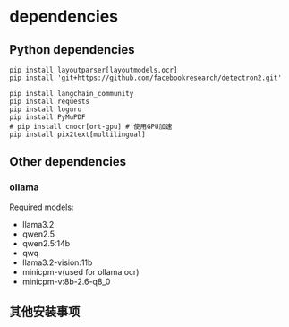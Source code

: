 # dependencies

## Python dependencies
```
pip install layoutparser[layoutmodels,ocr]
pip install 'git+https://github.com/facebookresearch/detectron2.git'

pip install langchain_community
pip install requests
pip install loguru
pip install PyMuPDF
# pip install cnocr[ort-gpu] # 使用GPU加速
pip install pix2text[multilingual]
```

## Other dependencies
### ollama
Required models:

- llama3.2    
- qwen2.5
- qwen2.5:14b         
- qwq              
- llama3.2-vision:11b 
- minicpm-v(used for ollama ocr)
- minicpm-v:8b-2.6-q8_0

## 其他安装事项
